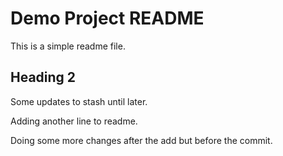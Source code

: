 # Demo Project README

This is a simple readme file.

## Heading 2

Some updates to stash until later.

Adding another line to readme.

Doing some more changes after the add but before the commit.

